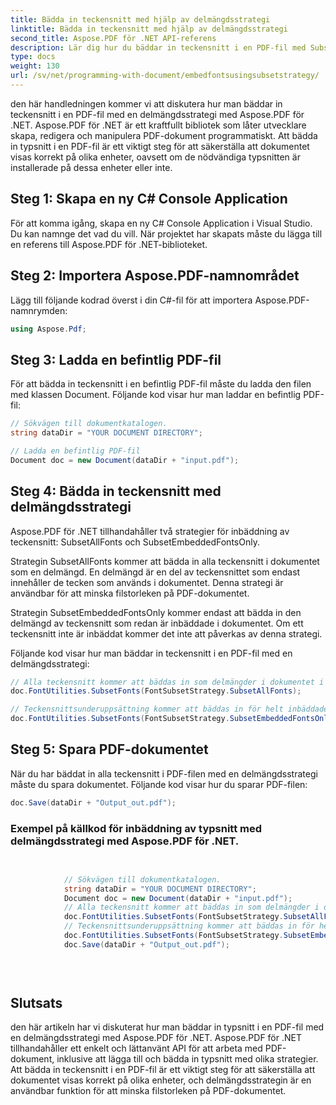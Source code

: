 ```yaml
---
title: Bädda in teckensnitt med hjälp av delmängdsstrategi
linktitle: Bädda in teckensnitt med hjälp av delmängdsstrategi
second_title: Aspose.PDF för .NET API-referens
description: Lär dig hur du bäddar in teckensnitt i en PDF-fil med Subset Strategy med Aspose.PDF för .NET. Optimera din PDF-storlek genom att bädda in endast nödvändiga tecken.
type: docs
weight: 130
url: /sv/net/programming-with-document/embedfontsusingsubsetstrategy/
---
```


den här handledningen kommer vi att diskutera hur man bäddar in teckensnitt i en PDF-fil med en delmängdsstrategi med Aspose.PDF för .NET. Aspose.PDF för .NET är ett kraftfullt bibliotek som låter utvecklare skapa, redigera och manipulera PDF-dokument programmatiskt. Att bädda in typsnitt i en PDF-fil är ett viktigt steg för att säkerställa att dokumentet visas korrekt på olika enheter, oavsett om de nödvändiga typsnitten är installerade på dessa enheter eller inte.

## Steg 1: Skapa en ny C# Console Application
För att komma igång, skapa en ny C# Console Application i Visual Studio. Du kan namnge det vad du vill. När projektet har skapats måste du lägga till en referens till Aspose.PDF för .NET-biblioteket.

## Steg 2: Importera Aspose.PDF-namnområdet
Lägg till följande kodrad överst i din C#-fil för att importera Aspose.PDF-namnrymden:

```csharp
using Aspose.Pdf;
```

## Steg 3: Ladda en befintlig PDF-fil
För att bädda in teckensnitt i en befintlig PDF-fil måste du ladda den filen med klassen Document. Följande kod visar hur man laddar en befintlig PDF-fil:

```csharp
// Sökvägen till dokumentkatalogen.
string dataDir = "YOUR DOCUMENT DIRECTORY";

// Ladda en befintlig PDF-fil
Document doc = new Document(dataDir + "input.pdf");
```

## Steg 4: Bädda in teckensnitt med delmängdsstrategi
Aspose.PDF för .NET tillhandahåller två strategier för inbäddning av teckensnitt: SubsetAllFonts och SubsetEmbeddedFontsOnly.

Strategin SubsetAllFonts kommer att bädda in alla teckensnitt i dokumentet som en delmängd. En delmängd är en del av teckensnittet som endast innehåller de tecken som används i dokumentet. Denna strategi är användbar för att minska filstorleken på PDF-dokumentet.

Strategin SubsetEmbeddedFontsOnly kommer endast att bädda in den delmängd av teckensnitt som redan är inbäddade i dokumentet. Om ett teckensnitt inte är inbäddat kommer det inte att påverkas av denna strategi.

Följande kod visar hur man bäddar in teckensnitt i en PDF-fil med en delmängdsstrategi:

```csharp
// Alla teckensnitt kommer att bäddas in som delmängder i dokumentet i händelse av SubsetAllFonts.
doc.FontUtilities.SubsetFonts(FontSubsetStrategy.SubsetAllFonts);

// Teckensnittsunderuppsättning kommer att bäddas in för helt inbäddade teckensnitt, men teckensnitt som inte är inbäddade i dokumentet kommer inte att påverkas.
doc.FontUtilities.SubsetFonts(FontSubsetStrategy.SubsetEmbeddedFontsOnly);
```

## Steg 5: Spara PDF-dokumentet
När du har bäddat in alla teckensnitt i PDF-filen med en delmängdsstrategi måste du spara dokumentet. Följande kod visar hur du sparar PDF-filen:

```csharp
doc.Save(dataDir + "Output_out.pdf");
```

### Exempel på källkod för inbäddning av typsnitt med delmängdsstrategi med Aspose.PDF för .NET. 

```csharp

            
            // Sökvägen till dokumentkatalogen.
            string dataDir = "YOUR DOCUMENT DIRECTORY";
            Document doc = new Document(dataDir + "input.pdf");
            // Alla teckensnitt kommer att bäddas in som delmängder i dokumentet i händelse av SubsetAllFonts.
            doc.FontUtilities.SubsetFonts(FontSubsetStrategy.SubsetAllFonts);
            // Teckensnittsunderuppsättning kommer att bäddas in för helt inbäddade teckensnitt, men teckensnitt som inte är inbäddade i dokumentet kommer inte att påverkas.
            doc.FontUtilities.SubsetFonts(FontSubsetStrategy.SubsetEmbeddedFontsOnly);
            doc.Save(dataDir + "Output_out.pdf");
            

        
```

## Slutsats
den här artikeln har vi diskuterat hur man bäddar in typsnitt i en PDF-fil med en delmängdsstrategi med Aspose.PDF för .NET. Aspose.PDF för .NET tillhandahåller ett enkelt och lättanvänt API för att arbeta med PDF-dokument, inklusive att lägga till och bädda in typsnitt med olika strategier. Att bädda in teckensnitt i en PDF-fil är ett viktigt steg för att säkerställa att dokumentet visas korrekt på olika enheter, och delmängdsstrategin är en användbar funktion för att minska filstorleken på PDF-dokumentet.

